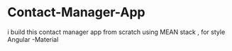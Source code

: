 # Contact-Manager-App
i build this contact manager app from scratch using MEAN stack , for style Angular -Material 
